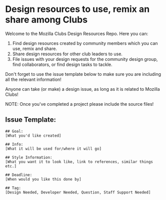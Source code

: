 # Design resources to use, remix an share among Clubs

Welcome to the Mozilla Clubs Design Resources Repo. Here you can:

  1. Find design resources created by community members which you can use, remix and share.
  2. Share design resources for other club leaders to use.
  3. File issues with your design requests for the community design group, find collaborators, or find design tasks to tackle.
  
 Don't forget to use the issue template below to make sure you are including all the relevant information!

Anyone can take (or make) a design issue, as long as it is related to Mozilla Clubs!

NOTE: Once you've completed a project please include the source files!

## Issue Template: 
```
## Goal: 
[What you'd like created]

## Info: 
[What it will be used for/where it will go]

## Style Information: 
[What you want it to look like, link to references, similar things etc.]

## Deadline: 
[When would you like this done by]

## Tag: 
[Design Needed, Developer Needed, Question, Staff Support Needed]
```




